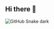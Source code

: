 ## Hi there 👋

![GitHub Snake dark](https://github.com/RitaJeveaux/RitaJeveaux/blob/output/github-snake-dark.svg?palette=github-dark)

<!--
![Snake animation](https://github.com/RitaJeveaux/RitaJeveaux/blob/output/github-snake-dark.svg)

![GitHub Snake](https://github.com/RitaJeveaux/RitaJeveaux/blob/output/github-snake.svg)

!

**RitaJeveaux/RitaJeveaux** is a ✨ _special_ ✨ repository because its `README.md` (this file) appears on your GitHub profile.
![snake gif](https://github.com/RitaJeveaux/RitaJeveaux/blob/output/github-snake-dark.svg)
Passionate about technology, Knowledge in Javascript, Phyton, PHP, C, C ++, ASP, Agile methodologies, GitHub, React, Redux, Hooks, MongoDB, MySQL ... 
Here are some ideas to get you started:
 
- 🔭 I’m currently working on ...
- 🌱 I’m currently learning ...
- 👯 I’m looking to collaborate on ...
- 🤔 I’m looking for help with ...
- 💬 Ask me about ...
- 📫 How to reach me: ...
- 😄 Pronouns: ...
- ⚡ Fun fact: ...
-->

